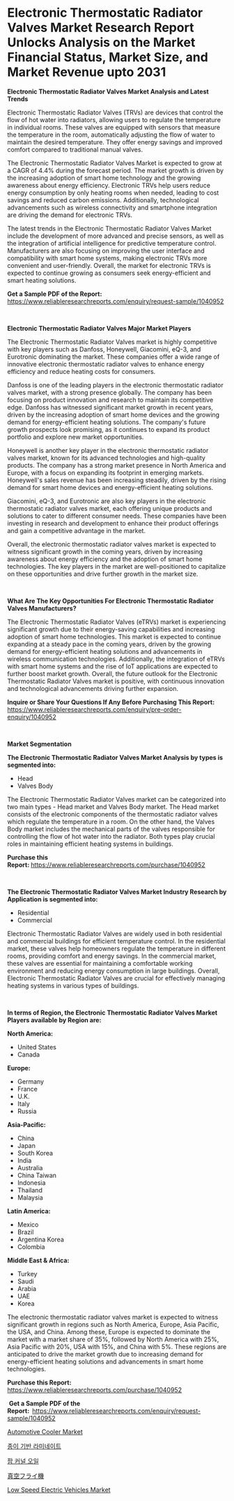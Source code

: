 <p><h1>Electronic Thermostatic Radiator Valves Market Research Report Unlocks Analysis on the Market Financial Status, Market Size, and Market Revenue upto 2031</h1></p><p><strong>Electronic Thermostatic Radiator Valves Market Analysis and Latest Trends</strong></p>
<p><p>Electronic Thermostatic Radiator Valves (TRVs) are devices that control the flow of hot water into radiators, allowing users to regulate the temperature in individual rooms. These valves are equipped with sensors that measure the temperature in the room, automatically adjusting the flow of water to maintain the desired temperature. They offer energy savings and improved comfort compared to traditional manual valves.</p><p>The Electronic Thermostatic Radiator Valves Market is expected to grow at a CAGR of 4.4% during the forecast period. The market growth is driven by the increasing adoption of smart home technology and the growing awareness about energy efficiency. Electronic TRVs help users reduce energy consumption by only heating rooms when needed, leading to cost savings and reduced carbon emissions. Additionally, technological advancements such as wireless connectivity and smartphone integration are driving the demand for electronic TRVs.</p><p>The latest trends in the Electronic Thermostatic Radiator Valves Market include the development of more advanced and precise sensors, as well as the integration of artificial intelligence for predictive temperature control. Manufacturers are also focusing on improving the user interface and compatibility with smart home systems, making electronic TRVs more convenient and user-friendly. Overall, the market for electronic TRVs is expected to continue growing as consumers seek energy-efficient and smart heating solutions.</p></p>
<p><strong>Get a Sample PDF of the Report:&nbsp;</strong> <a href="https://www.reliableresearchreports.com/enquiry/request-sample/1040952">https://www.reliableresearchreports.com/enquiry/request-sample/1040952</a></p>
<p>&nbsp;</p>
<p><strong>Electronic Thermostatic Radiator Valves Major Market Players</strong></p>
<p><p>The Electronic Thermostatic Radiator Valves market is highly competitive with key players such as Danfoss, Honeywell, Giacomini, eQ-3, and Eurotronic dominating the market. These companies offer a wide range of innovative electronic thermostatic radiator valves to enhance energy efficiency and reduce heating costs for consumers.</p><p>Danfoss is one of the leading players in the electronic thermostatic radiator valves market, with a strong presence globally. The company has been focusing on product innovation and research to maintain its competitive edge. Danfoss has witnessed significant market growth in recent years, driven by the increasing adoption of smart home devices and the growing demand for energy-efficient heating solutions. The company's future growth prospects look promising, as it continues to expand its product portfolio and explore new market opportunities.</p><p>Honeywell is another key player in the electronic thermostatic radiator valves market, known for its advanced technologies and high-quality products. The company has a strong market presence in North America and Europe, with a focus on expanding its footprint in emerging markets. Honeywell's sales revenue has been increasing steadily, driven by the rising demand for smart home devices and energy-efficient heating solutions.</p><p>Giacomini, eQ-3, and Eurotronic are also key players in the electronic thermostatic radiator valves market, each offering unique products and solutions to cater to different consumer needs. These companies have been investing in research and development to enhance their product offerings and gain a competitive advantage in the market.</p><p>Overall, the electronic thermostatic radiator valves market is expected to witness significant growth in the coming years, driven by increasing awareness about energy efficiency and the adoption of smart home technologies. The key players in the market are well-positioned to capitalize on these opportunities and drive further growth in the market size.</p></p>
<p>&nbsp;</p>
<p><strong>What Are The Key Opportunities For Electronic Thermostatic Radiator Valves Manufacturers?</strong></p>
<p><p>The Electronic Thermostatic Radiator Valves (eTRVs) market is experiencing significant growth due to their energy-saving capabilities and increasing adoption of smart home technologies. This market is expected to continue expanding at a steady pace in the coming years, driven by the growing demand for energy-efficient heating solutions and advancements in wireless communication technologies. Additionally, the integration of eTRVs with smart home systems and the rise of IoT applications are expected to further boost market growth. Overall, the future outlook for the Electronic Thermostatic Radiator Valves market is positive, with continuous innovation and technological advancements driving further expansion.</p></p>
<p><strong>Inquire or Share Your Questions If Any Before Purchasing This Report:</strong> <a href="https://www.reliableresearchreports.com/enquiry/pre-order-enquiry/1040952">https://www.reliableresearchreports.com/enquiry/pre-order-enquiry/1040952</a></p>
<p>&nbsp;</p>
<p><strong>Market Segmentation</strong></p>
<p><strong>The Electronic Thermostatic Radiator Valves Market Analysis by types is segmented into:</strong></p>
<p><ul><li>Head</li><li>Valves Body</li></ul></p>
<p><p>The Electronic Thermostatic Radiator Valves market can be categorized into two main types - Head market and Valves Body market. The Head market consists of the electronic components of the thermostatic radiator valves which regulate the temperature in a room. On the other hand, the Valves Body market includes the mechanical parts of the valves responsible for controlling the flow of hot water into the radiator. Both types play crucial roles in maintaining efficient heating systems in buildings.</p></p>
<p><strong>Purchase this Report:&nbsp;</strong><a href="https://www.reliableresearchreports.com/purchase/1040952">https://www.reliableresearchreports.com/purchase/1040952</a></p>
<p>&nbsp;</p>
<p><strong>The Electronic Thermostatic Radiator Valves Market Industry Research by Application is segmented into:</strong></p>
<p><ul><li>Residential</li><li>Commercial</li></ul></p>
<p><p>Electronic Thermostatic Radiator Valves are widely used in both residential and commercial buildings for efficient temperature control. In the residential market, these valves help homeowners regulate the temperature in different rooms, providing comfort and energy savings. In the commercial market, these valves are essential for maintaining a comfortable working environment and reducing energy consumption in large buildings. Overall, Electronic Thermostatic Radiator Valves are crucial for effectively managing heating systems in various types of buildings.</p></p>
<p>&nbsp;</p>
<p><strong>In terms of Region, the Electronic Thermostatic Radiator Valves Market Players available by Region are:</strong></p>
<p>
    <p> <strong> North America: </strong>
        <ul>
            <li>United States</li>
            <li>Canada</li>
        </ul>
        </p> 
    <p> <strong> Europe: </strong>
        <ul>
            <li>Germany</li>
            <li>France</li>
            <li>U.K.</li>
            <li>Italy</li>
            <li>Russia</li>
        </ul>
        </p> 
    <p> <strong> Asia-Pacific: </strong>
        <ul>
            <li>China</li>
            <li>Japan</li>
            <li>South Korea</li>
            <li>India</li>
            <li>Australia</li>
            <li>China Taiwan</li>
            <li>Indonesia</li>
            <li>Thailand</li>
            <li>Malaysia</li>
        </ul>
        </p> 
    <p> <strong> Latin America: </strong>
        <ul>
            <li>Mexico</li>
            <li>Brazil</li>
            <li>Argentina Korea</li>
            <li>Colombia</li>
        </ul>
        </p> 
    <p> <strong> Middle East & Africa: </strong>
        <ul>
            <li>Turkey</li>
            <li>Saudi</li>
            <li>Arabia</li>
            <li>UAE</li>
            <li>Korea</li>
        </ul>
    </p>
    </p>
<p><p>The electronic thermostatic radiator valves market is expected to witness significant growth in regions such as North America, Europe, Asia Pacific, the USA, and China. Among these, Europe is expected to dominate the market with a market share of 35%, followed by North America with 25%, Asia Pacific with 20%, USA with 15%, and China with 5%. These regions are anticipated to drive the market growth due to increasing demand for energy-efficient heating solutions and advancements in smart home technologies.</p></p>
<p><strong>Purchase this Report: </strong><a href="https://www.reliableresearchreports.com/purchase/1040952">https://www.reliableresearchreports.com/purchase/1040952</a></p>
<p>&nbsp;<strong>Get a Sample PDF of the Report:&nbsp;&nbsp;</strong><a href="https://www.reliableresearchreports.com/enquiry/request-sample/1040952">https://www.reliableresearchreports.com/enquiry/request-sample/1040952</a></p>
<p><strong></strong></p>
<p><p><a href="https://issuu.com/reportprime-2/docs/automotive-cooler-market-size-2030.pptx">Automotive Cooler Market</a></p><p><a href="https://github.com/royErdmtyan906778/Market-Research-Report-List-1/blob/main/59495458474.md">종이 기반 라미네이트</a></p><p><a href="https://github.com/Maeennan456456/Market-Research-Report-List-1/blob/main/20923248473.md">팜 커널 오일</a></p><p><a href="https://medium.com/@kelsitorphy644/%E7%9C%9F%E7%A9%BA%E3%83%95%E3%83%A9%E3%82%A4%E6%A9%9F%E5%B8%82%E5%A0%B4%E3%81%AF%E5%B8%82%E5%A0%B4%E3%82%B7%E3%82%A7%E3%82%A2-%E3%82%B5%E3%82%A4%E3%82%BA-%E3%81%8A%E3%82%88%E3%81%B32031%E5%B9%B4%E3%81%BE%E3%81%A7%E3%81%AE%E4%BA%88%E6%B8%AC%E3%81%AB%E7%84%A6%E7%82%B9%E3%82%92%E5%BD%93%E3%81%A6%E3%81%A6%E3%81%84%E3%81%BE%E3%81%99-4e2960e409a9">真空フライ機</a></p><p><a href="https://issuu.com/reportprime-2/docs/low-speed-electric-vehicles-market-_ed0ab42f627f99">Low Speed Electric Vehicles Market</a></p></p>